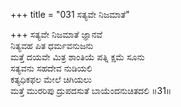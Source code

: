 +++
title = "031 ಸತ್ಯವೇ ನಿಜಮಾತೆ"

+++
ಸತ್ಯವೇ ನಿಜಮಾತೆ ಜ್ಞಾನವೆ  
ನಿತ್ಯವಹ ಪಿತ ಧರ್ಮವನುಜನು  
ಮತ್ತೆ ದಯವೇ ಮಿತ್ರ ಶಾಂತಿಯೆ ಪತ್ನಿ ಕ್ಷಮೆ ಸೂನು   
ಸತ್ಯವನು ಸಹದೇವ ನುಡಿಯಲಿ  
ಕತ್ಯಧಿಕಫಲ ಮೇಲೆ ಚಿಗಿಯಲು  
ಮತ್ತೆ ಮುರರಿಪು ದ್ರುಪದಸುತೆ ಬಾಯೆಂದನುಚಿತದಲಿ     ॥31॥